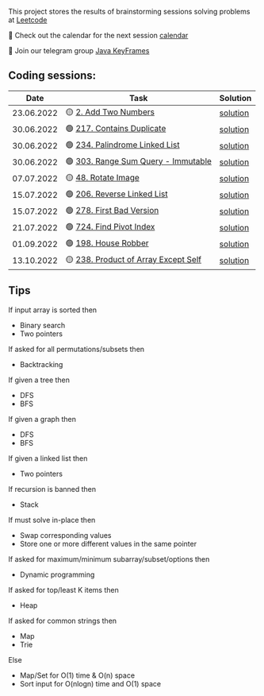 This project stores the results of brainstorming sessions solving problems at
[Leetcode](https://leetcode.com/problemset/all/)

📅 Check out the calendar for the next session [calendar](https://cutt.ly/JJpel8R)</a><br>

💬 Join our telegram group [Java KeyFrames](https://t.me/JavaKeyFrames)

## Coding sessions:

| Date       | Task                                                                                                | Solution                                  |
|------------|-----------------------------------------------------------------------------------------------------|-------------------------------------------|
| 23.06.2022 | 🟡 [2. Add Two Numbers](https://leetcode.com/problems/add-two-numbers/)                             | [solution](src/main/java/leetcode/p0002/) |
| 30.06.2022 | 🟢 [217. Contains Duplicate](https://leetcode.com/problems/contains-duplicate/)                     | [solution](src/main/java/leetcode/p0217/) |
| 30.06.2022 | 🟢 [234. Palindrome Linked List](https://leetcode.com/problems/palindrome-linked-list/)             | [solution](src/main/java/leetcode/p0234/) |
| 30.06.2022 | 🟢 [303. Range Sum Query - Immutable](https://leetcode.com/problems/range-sum-query-immutable/)     | [solution](src/main/java/leetcode/p0303/) |
| 07.07.2022 | 🟡 [48. Rotate Image](https://leetcode.com/problems/rotate-image/)                                  | [solution](src/main/java/leetcode/p0048/) |
| 15.07.2022 | 🟢 [206. Reverse Linked List](https://leetcode.com/problems/reverse-linked-list/)                   | [solution](src/main/java/leetcode/p0206/) |
| 15.07.2022 | 🟢 [278. First Bad Version](https://leetcode.com/problems/first-bad-version/)                       | [solution](src/main/java/leetcode/p0278/) |
| 21.07.2022 | 🟢 [724. Find Pivot Index](https://leetcode.com/problems/find-pivot-index/)                         | [solution](src/main/java/leetcode/p0724/) |
| 01.09.2022 | 🟢 [198. House Robber](https://leetcode.com/problems/house-robber/)                                 | [solution](src/main/java/leetcode/p0198/) |
| 13.10.2022 | 🟡 [238. Product of Array Except Self](https://leetcode.com/problems/product-of-array-except-self/) | [solution](src/main/java/leetcode/p0238/) |

## Tips

If input array is sorted then

- Binary search
- Two pointers

If asked for all permutations/subsets then

- Backtracking

If given a tree then

- DFS
- BFS

If given a graph then

- DFS
- BFS

If given a linked list then

- Two pointers

If recursion is banned then

- Stack

If must solve in-place then

- Swap corresponding values
- Store one or more different values in the same pointer

If asked for maximum/minimum subarray/subset/options then

- Dynamic programming

If asked for top/least K items then

- Heap

If asked for common strings then

- Map
- Trie

Else

- Map/Set for O(1) time & O(n) space
- Sort input for O(nlogn) time and O(1) space
